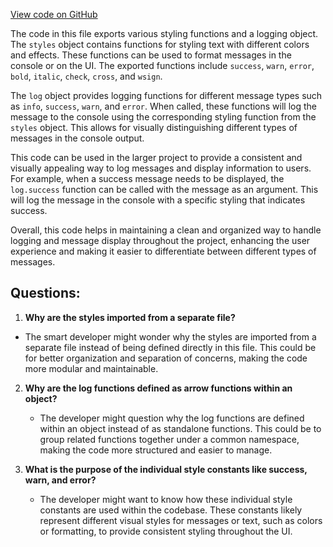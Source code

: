 [View code on GitHub](https://github.com/johan-weitner/chezmoi-ui.git/server/src/util/log.js)

The code in this file exports various styling functions and a logging object. The `styles` object contains functions for styling text with different colors and effects. These functions can be used to format messages in the console or on the UI. The exported functions include `success`, `warn`, `error`, `bold`, `italic`, `check`, `cross`, and `wsign`.

The `log` object provides logging functions for different message types such as `info`, `success`, `warn`, and `error`. When called, these functions will log the message to the console using the corresponding styling function from the `styles` object. This allows for visually distinguishing different types of messages in the console output.

This code can be used in the larger project to provide a consistent and visually appealing way to log messages and display information to users. For example, when a success message needs to be displayed, the `log.success` function can be called with the message as an argument. This will log the message in the console with a specific styling that indicates success.

Overall, this code helps in maintaining a clean and organized way to handle logging and message display throughout the project, enhancing the user experience and making it easier to differentiate between different types of messages.
## Questions: 
 1. **Why are the styles imported from a separate file?**
   - The smart developer might wonder why the styles are imported from a separate file instead of being defined directly in this file. This could be for better organization and separation of concerns, making the code more modular and maintainable.

2. **Why are the log functions defined as arrow functions within an object?**
   - The developer might question why the log functions are defined within an object instead of as standalone functions. This could be to group related functions together under a common namespace, making the code more structured and easier to manage.

3. **What is the purpose of the individual style constants like success, warn, and error?**
   - The developer might want to know how these individual style constants are used within the codebase. These constants likely represent different visual styles for messages or text, such as colors or formatting, to provide consistent styling throughout the UI.